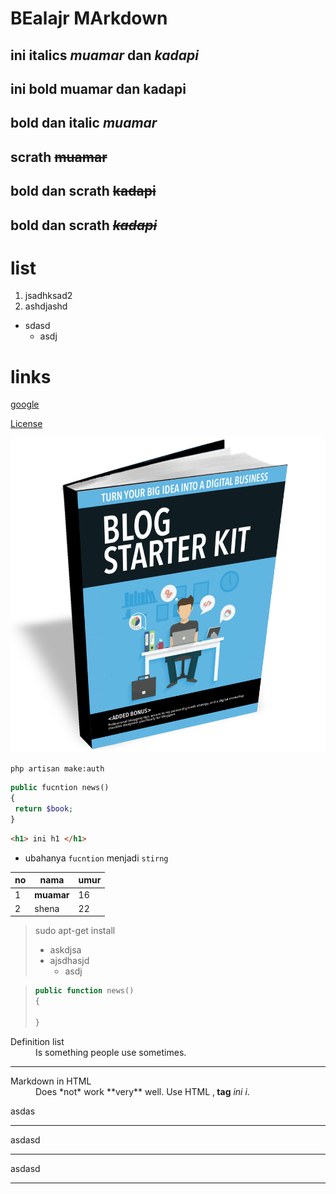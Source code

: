 # BEalajr MArkdown

## ini italics *muamar* dan _kadapi_
 
 ## ini bold **muamar** dan __kadapi__

 ## bold dan italic **_muamar_**

 ## scrath ~~muamar~~

 ##  bold dan scrath **~~kadapi~~**

 ##  bold dan scrath **~~_kadapi_~~**

# list 

1. jsadhksad2
2. ashdjashd 
- sdasd
    - asdj

# links 
[ google ]( http:://gogole.com )

[ License ]( ../sasdgas/askdsa/license )

![Ini gambar](ebook-popup.png)

```
php artisan make:auth
```

```php
public fucntion news()
{
 return $book;
}
```

```html
<h1> ini h1 </h1>

```

- ubahanya `fucntion` menjadi `stirng`

|no|nama|umur|
|--|----|----|
|1|**muamar**|16|
|2|shena|22|

> sudo apt-get install
> - askdjsa
> - ajsdhasjd
>   - asdj

> ```php
> public function news()
>{
>
>}
>```

<dl>
  <dt>Definition list</dt>
  <dd>Is something people use sometimes.</dd>
<hr>
  <dt>Markdown in HTML</dt>
  <dd>Does *not* work **very** well. Use HTML ,<b> tag</b> <em>ini i</em>.</dd>
  
</dl>



asdas

---

asdasd
***
asdasd
___



